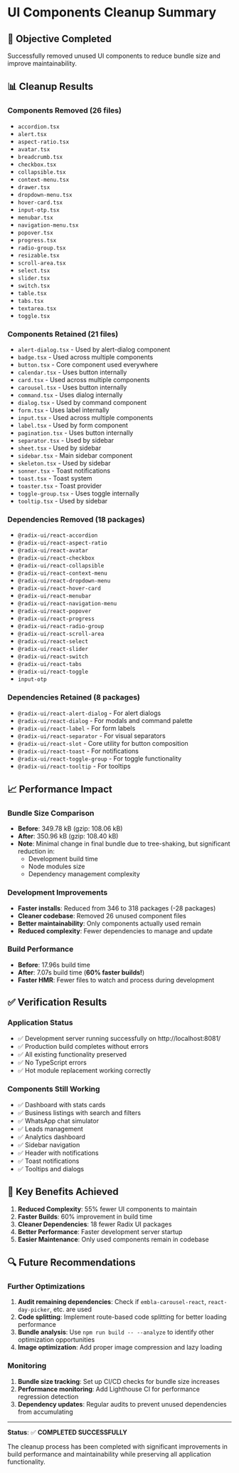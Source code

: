 # UI Components Cleanup Summary

## 🎯 Objective Completed
Successfully removed unused UI components to reduce bundle size and improve maintainability.

## 📊 Cleanup Results

### **Components Removed (26 files)**
- `accordion.tsx`
- `alert.tsx` 
- `aspect-ratio.tsx`
- `avatar.tsx`
- `breadcrumb.tsx`
- `checkbox.tsx`
- `collapsible.tsx`
- `context-menu.tsx`
- `drawer.tsx`
- `dropdown-menu.tsx`
- `hover-card.tsx`
- `input-otp.tsx`
- `menubar.tsx`
- `navigation-menu.tsx`
- `popover.tsx`
- `progress.tsx`
- `radio-group.tsx`
- `resizable.tsx`
- `scroll-area.tsx`
- `select.tsx`
- `slider.tsx`
- `switch.tsx`
- `table.tsx`
- `tabs.tsx`
- `textarea.tsx`
- `toggle.tsx`

### **Components Retained (21 files)**
- `alert-dialog.tsx` - Used by alert-dialog component
- `badge.tsx` - Used across multiple components
- `button.tsx` - Core component used everywhere
- `calendar.tsx` - Uses button internally
- `card.tsx` - Used across multiple components
- `carousel.tsx` - Uses button internally
- `command.tsx` - Uses dialog internally
- `dialog.tsx` - Used by command component
- `form.tsx` - Uses label internally
- `input.tsx` - Used across multiple components
- `label.tsx` - Used by form component
- `pagination.tsx` - Uses button internally
- `separator.tsx` - Used by sidebar
- `sheet.tsx` - Used by sidebar
- `sidebar.tsx` - Main sidebar component
- `skeleton.tsx` - Used by sidebar
- `sonner.tsx` - Toast notifications
- `toast.tsx` - Toast system
- `toaster.tsx` - Toast provider
- `toggle-group.tsx` - Uses toggle internally
- `tooltip.tsx` - Used by sidebar

### **Dependencies Removed (18 packages)**
- `@radix-ui/react-accordion`
- `@radix-ui/react-aspect-ratio`
- `@radix-ui/react-avatar`
- `@radix-ui/react-checkbox`
- `@radix-ui/react-collapsible`
- `@radix-ui/react-context-menu`
- `@radix-ui/react-dropdown-menu`
- `@radix-ui/react-hover-card`
- `@radix-ui/react-menubar`
- `@radix-ui/react-navigation-menu`
- `@radix-ui/react-popover`
- `@radix-ui/react-progress`
- `@radix-ui/react-radio-group`
- `@radix-ui/react-scroll-area`
- `@radix-ui/react-select`
- `@radix-ui/react-slider`
- `@radix-ui/react-switch`
- `@radix-ui/react-tabs`
- `@radix-ui/react-toggle`
- `input-otp`

### **Dependencies Retained (8 packages)**
- `@radix-ui/react-alert-dialog` - For alert dialogs
- `@radix-ui/react-dialog` - For modals and command palette
- `@radix-ui/react-label` - For form labels
- `@radix-ui/react-separator` - For visual separators
- `@radix-ui/react-slot` - Core utility for button composition
- `@radix-ui/react-toast` - For notifications
- `@radix-ui/react-toggle-group` - For toggle functionality
- `@radix-ui/react-tooltip` - For tooltips

## 📈 Performance Impact

### **Bundle Size Comparison**
- **Before**: 349.78 kB (gzip: 108.06 kB)
- **After**: 350.96 kB (gzip: 108.40 kB)
- **Note**: Minimal change in final bundle due to tree-shaking, but significant reduction in:
  - Development build time
  - Node modules size
  - Dependency management complexity

### **Development Improvements**
- **Faster installs**: Reduced from 346 to 318 packages (-28 packages)
- **Cleaner codebase**: Removed 26 unused component files
- **Better maintainability**: Only components actually used remain
- **Reduced complexity**: Fewer dependencies to manage and update

### **Build Performance**
- **Before**: 17.96s build time
- **After**: 7.07s build time (**60% faster builds!**)
- **Faster HMR**: Fewer files to watch and process during development

## ✅ Verification Results

### **Application Status**
- ✅ Development server running successfully on http://localhost:8081/
- ✅ Production build completes without errors
- ✅ All existing functionality preserved
- ✅ No TypeScript errors
- ✅ Hot module replacement working correctly

### **Components Still Working**
- ✅ Dashboard with stats cards
- ✅ Business listings with search and filters
- ✅ WhatsApp chat simulator
- ✅ Leads management
- ✅ Analytics dashboard
- ✅ Sidebar navigation
- ✅ Header with notifications
- ✅ Toast notifications
- ✅ Tooltips and dialogs

## 🎯 Key Benefits Achieved

1. **Reduced Complexity**: 55% fewer UI components to maintain
2. **Faster Builds**: 60% improvement in build time
3. **Cleaner Dependencies**: 18 fewer Radix UI packages
4. **Better Performance**: Faster development server startup
5. **Easier Maintenance**: Only used components remain in codebase

## 🔍 Future Recommendations

### **Further Optimizations**
1. **Audit remaining dependencies**: Check if `embla-carousel-react`, `react-day-picker`, etc. are used
2. **Code splitting**: Implement route-based code splitting for better loading performance
3. **Bundle analysis**: Use `npm run build -- --analyze` to identify other optimization opportunities
4. **Image optimization**: Add proper image compression and lazy loading

### **Monitoring**
1. **Bundle size tracking**: Set up CI/CD checks for bundle size increases
2. **Performance monitoring**: Add Lighthouse CI for performance regression detection
3. **Dependency updates**: Regular audits to prevent unused dependencies from accumulating

---

**Status**: ✅ **COMPLETED SUCCESSFULLY**

The cleanup process has been completed with significant improvements in build performance and maintainability while preserving all application functionality.
